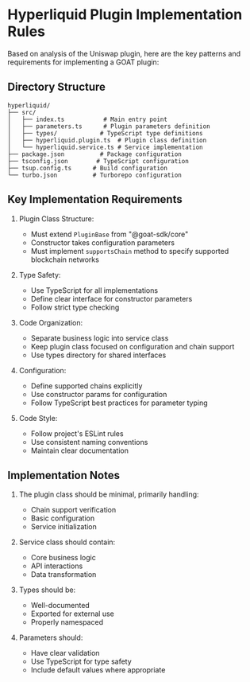 # Hyperliquid Plugin Implementation Rules

Based on analysis of the Uniswap plugin, here are the key patterns and requirements for implementing a GOAT plugin:

## Directory Structure
```
hyperliquid/
├── src/
│   ├── index.ts           # Main entry point
│   ├── parameters.ts      # Plugin parameters definition
│   ├── types/            # TypeScript type definitions
│   ├── hyperliquid.plugin.ts  # Plugin class definition
│   └── hyperliquid.service.ts # Service implementation
├── package.json          # Package configuration
├── tsconfig.json        # TypeScript configuration
├── tsup.config.ts      # Build configuration
└── turbo.json          # Turborepo configuration
```

## Key Implementation Requirements

1. Plugin Class Structure:
   - Must extend `PluginBase` from "@goat-sdk/core"
   - Constructor takes configuration parameters
   - Must implement `supportsChain` method to specify supported blockchain networks

2. Type Safety:
   - Use TypeScript for all implementations
   - Define clear interface for constructor parameters
   - Follow strict type checking

3. Code Organization:
   - Separate business logic into service class
   - Keep plugin class focused on configuration and chain support
   - Use types directory for shared interfaces

4. Configuration:
   - Define supported chains explicitly
   - Use constructor params for configuration
   - Follow TypeScript best practices for parameter typing

5. Code Style:
   - Follow project's ESLint rules
   - Use consistent naming conventions
   - Maintain clear documentation

## Implementation Notes

1. The plugin class should be minimal, primarily handling:
   - Chain support verification
   - Basic configuration
   - Service initialization

2. Service class should contain:
   - Core business logic
   - API interactions
   - Data transformation

3. Types should be:
   - Well-documented
   - Exported for external use
   - Properly namespaced

4. Parameters should:
   - Have clear validation
   - Use TypeScript for type safety
   - Include default values where appropriate
